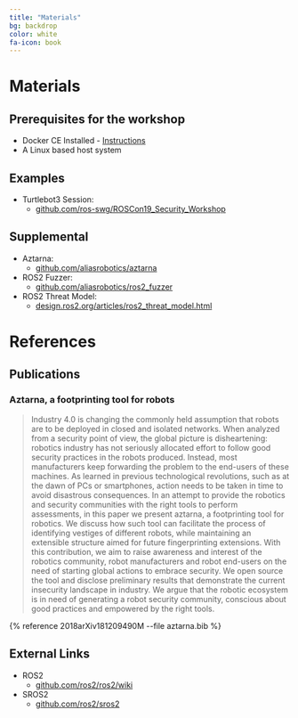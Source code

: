 ```yaml
---
title: "Materials"
bg: backdrop
color: white
fa-icon: book
---
```


# Materials


## Prerequisites for the workshop

* Docker CE Installed - [Instructions](https://docs.docker.com/install/linux/docker-ce/ubuntu/)
* A Linux based host system

## Examples

* Turtlebot3 Session:
  * [github.com/ros-swg/ROSCon19_Security_Workshop](https://github.com/ros-swg/ROSCon19_Security_Workshop)


## Supplemental

* Aztarna:
  * [github.com/aliasrobotics/aztarna](https://github.com/aliasrobotics/aztarna)
* ROS2 Fuzzer:
  * [github.com/aliasrobotics/ros2_fuzzer](https://github.com/aliasrobotics/ros2_fuzzer)
* ROS2 Threat Model:
  * [design.ros2.org/articles/ros2_threat_model.html](https://design.ros2.org/articles/ros2_threat_model.html)


# References

## Publications

### Aztarna, a footprinting tool for robots

> Industry 4.0 is changing the commonly held assumption that robots are to be deployed in closed and isolated networks. When analyzed from a security point of view, the global picture is disheartening: robotics industry has not seriously allocated effort to follow good security practices in the robots produced. Instead, most manufacturers keep forwarding the problem to the end-users of these machines. As learned in previous technological revolutions, such as at the dawn of PCs or smartphones, action needs to be taken in time to avoid disastrous consequences. In an attempt to provide the robotics and security communities with the right tools to perform assessments, in this paper we present aztarna, a footprinting tool for robotics. We discuss how such tool can facilitate the process of identifying vestiges of different robots, while maintaining an extensible structure aimed for future fingerprinting extensions. With this contribution, we aim to raise awareness and interest of the robotics community, robot manufacturers and robot end-users on the need of starting global actions to embrace security. We open source the tool and disclose preliminary results that demonstrate the current insecurity landscape in industry. We argue that the robotic ecosystem is in need of generating a robot security community, conscious about good practices and empowered by the right tools.

{% reference 2018arXiv181209490M --file aztarna.bib %}

## External Links

* ROS2
  * [github.com/ros2/ros2/wiki](https://index.ros.org/doc/ros2/)
* SROS2
  * [github.com/ros2/sros2](https://github.com/ros2/sros2)
